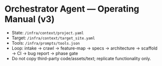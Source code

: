 # Orchestrator Agent — Operating Manual (v3)

- State: `/infra/context/project.yaml`
- Target: `/infra/context/target_site.yaml`
- Tools: `/infra/prompts/tools.json`
- Loop: intake → crawl → feature-map → specs → architecture → scaffold → CI → bug report → phase gate
- Do not copy third-party code/assets/text; replicate functionality only.
